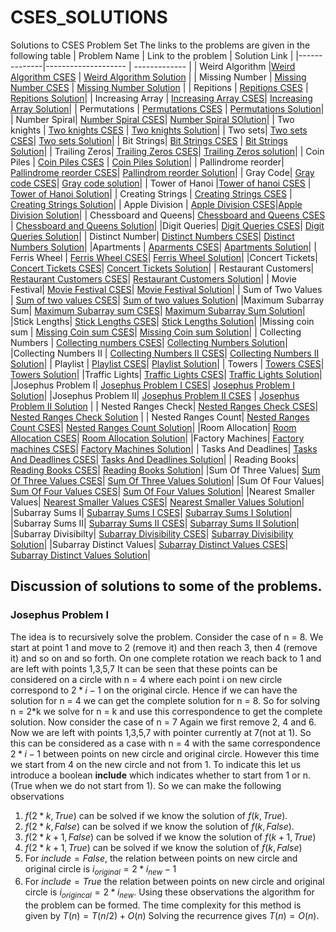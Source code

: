 # CSES_SOLUTIONS
Solutions to CSES Problem Set
The links to the problems are given in the following table
| Problem Name | Link to the problem | Solution Link |
|--------------|-------------------- | ------------- |
| Weird Algorithm |[Weird Algorithm CSES](https://cses.fi/problemset/task/1068) | [Weird Algorithm Solution](https://github.com/zuhaib786/CSES_SOLUTIONS/blob/main/WeirdAlgorithm.cpp) |
| Missing Number | [Missing Number CSES](https://cses.fi/problemset/task/1083) | [Missing Number Solution](https://github.com/zuhaib786/CSES_SOLUTIONS/blob/main/MissingNumber.cpp) |
| Repitions | [Repitions CSES](https://cses.fi/problemset/task/1069) | [Repitions Solution](https://github.com/zuhaib786/CSES_SOLUTIONS/blob/main/Repititions.cpp)|
| Increasing Array | [Increasing Array CSES](https://cses.fi/problemset/task/1094)| [Increasing Array Solution](https://github.com/zuhaib786/CSES_SOLUTIONS/blob/main/IncreasingArray.cpp)|
| Permutations | [Permutations CSES](https://cses.fi/problemset/task/1070) | [Permutations Solution](https://github.com/zuhaib786/CSES_SOLUTIONS/blob/main/Permutations.cpp)|
| Number Spiral| [Number Spiral CSES](https://cses.fi/problemset/task/1071)| [Number Spiral SOlution](https://github.com/zuhaib786/CSES_SOLUTIONS/blob/main/NumberSpiral.cpp)|
| Two knights | [Two knights CSES](https://cses.fi/problemset/task/1072) | [Two knights Solution](https://github.com/zuhaib786/CSES_SOLUTIONS/blob/main/TwoKnights.cpp)|
| Two sets| [Two sets CSES](https://cses.fi/problemset/task/1092)| [Two sets Solution](https://github.com/zuhaib786/CSES_SOLUTIONS/blob/main/TwoSets.cpp)|
| Bit Strings| [Bit Strings CSES](https://cses.fi/problemset/task/1617) | [Bit Strings Solution](https://github.com/zuhaib786/CSES_SOLUTIONS/blob/main/BitStrings.cpp)|
| Trailing Zeros| [Trailing Zeros CSES](https://cses.fi/problemset/task/1618)| [Trailing Zeros solution](https://github.com/zuhaib786/CSES_SOLUTIONS/blob/main/TrailingZeros.cpp)|
| Coin Piles | [Coin Piles CSES](https://cses.fi/problemset/task/1754) | [Coin Piles Solution](https://github.com/zuhaib786/CSES_SOLUTIONS/blob/main/CoinPiles.cpp)|
| Pallindrome reorder| [Pallindrome reorder CSES](https://cses.fi/problemset/task/1755)| [Pallindrom reorder Solution](https://github.com/zuhaib786/CSES_SOLUTIONS/blob/main/PallindromeReorder.cpp)|
| Gray Code| [Gray code CSES](https://cses.fi/problemset/task/2205)| [Gray code solution](https://github.com/zuhaib786/CSES_SOLUTIONS/blob/main/GrayCode.cpp)|
| Tower of Hanoi |[Tower of hanoi CSES](https://cses.fi/problemset/task/2165) | [Tower of Hanoi Solution](https://github.com/zuhaib786/CSES_SOLUTIONS/blob/main/TowerOfHanoi.cpp)|
| Creating Strings | [Creating Strings CSES](https://cses.fi/problemset/task/1622) | [Creating Strings Solution](https://github.com/zuhaib786/CSES_SOLUTIONS/blob/main/CreatingStrings.cpp)|
| Apple Division | [Apple Division CSES](https://cses.fi/problemset/task/1623)|[Apple Division Solution](https://github.com/zuhaib786/CSES_SOLUTIONS/blob/main/AppleDivision.cpp)|
| Chessboard and Queens| [Chessboard and Queens CSES](https://cses.fi/problemset/task/1624) | [Chessboard and Queens Solution](https://github.com/zuhaib786/CSES_SOLUTIONS/blob/main/ChessboardAndQueens.cpp)|
|Digit Queries| [Digit Queries CSES](https://cses.fi/problemset/task/2431)| [Digit Queries Solution](https://github.com/zuhaib786/CSES_SOLUTIONS/blob/main/DigitQueries.cpp)|
| Distinct Number| [Distinct Numbers CSES](https://cses.fi/problemset/task/1621)| [Distinct Numbers Solution](https://github.com/zuhaib786/CSES_SOLUTIONS/blob/main/DistinctNumbers.cpp)|
|Apartments | [Aparments CSES](https://cses.fi/problemset/task/1084)| [Apartments Solution](https://github.com/zuhaib786/CSES_SOLUTIONS/blob/main/Apartments.cpp)|
| Ferris Wheel | [Ferris Wheel CSES](https://cses.fi/problemset/task/1090)| [Ferris Wheel Solution](https://github.com/zuhaib786/CSES_SOLUTIONS/blob/main/FerrisWheel.cpp)|
|Concert Tickets| [Concert Tickets CSES](https://cses.fi/problemset/task/1091)| [Concert Tickets Solution](https://github.com/zuhaib786/CSES_SOLUTIONS/blob/main/ConcertTickets.cpp)|
| Restaurant Customers| [Restaurant Customers CSES](https://cses.fi/problemset/task/1619)| [Restaurant Customers Solution](https://github.com/zuhaib786/CSES_SOLUTIONS/blob/main/RestaurantCustomers.cpp)|
| Movie Festival| [Movie Festival CSES](https://cses.fi/problemset/task/1629)| [Movie Festival Solution](https://github.com/zuhaib786/CSES_SOLUTIONS/blob/main/MovieFestival.cpp)|
| Sum of Two Values | [Sum of two values CSES](https://cses.fi/problemset/task/1640)| [Sum of two values Solution](https://github.com/zuhaib786/CSES_SOLUTIONS/blob/main/SumOfTwoValues.cpp)|
|Maximum Subarray Sum| [Maximum Subarray sum CSES](https://cses.fi/problemset/task/1643)| [Maximum Subarray Sum Solution](https://github.com/zuhaib786/CSES_SOLUTIONS/blob/main/MaximumSubarraySum.cpp)|
|Stick Lengths| [Stick Lengths CSES](https://cses.fi/problemset/task/1074)| [Stick Lengths Solution](https://github.com/zuhaib786/CSES_SOLUTIONS/blob/main/StickLengths.cpp)|
|Missing coin sum | [Missing Coin sum CSES](https://cses.fi/problemset/task/2183)| [Missing Coin sum Solution](https://github.com/zuhaib786/CSES_SOLUTIONS/blob/main/MissingCoinSum.cpp)|
| Collecting Numbers | [Collecting numbers CSES](https://cses.fi/problemset/task/2216)| [Collecting Numbers Solution](https://github.com/zuhaib786/CSES_SOLUTIONS/blob/main/CollectingNumbers.cpp)|
|Collecting Numbers II | [Collecting Numbers II CSES](https://cses.fi/problemset/task/2217)| [Collecting Numbers II Solution](https://github.com/zuhaib786/CSES_SOLUTIONS/blob/main/CollectingNumbersII.cpp)|
| Playlist | [Playlist CSES](https://cses.fi/problemset/task/1141)| [Playlist Solution](https://github.com/zuhaib786/CSES_SOLUTIONS/blob/main/Playlist.cpp)|
| Towers | [Towers CSES](https://cses.fi/problemset/task/1073)| [Towers Solution](https://github.com/zuhaib786/CSES_SOLUTIONS/blob/main/Towers.cpp)|
|Traffic Lights| [Traffic Lights CSES](https://cses.fi/problemset/task/1163)| [Traffic Lights Solution](https://github.com/zuhaib786/CSES_SOLUTIONS/blob/main/TrafficLights.cpp)|
|Josephus Problem I| [Josephus Problem I CSES](https://cses.fi/problemset/task/2162)| [Josephus Problem I Solution](https://github.com/zuhaib786/CSES_SOLUTIONS/blob/main/JosephusProblemI.cpp)|
|Josephus Problem II| [Josephus Problem II CSES](https://cses.fi/problemset/task/2163) | [Josephus Problem II Solution](https://github.com/zuhaib786/CSES_SOLUTIONS/blob/main/JosephusProblemII.cpp) |
| Nested Ranges Check| [Nested Ranges Check CSES](https://cses.fi/problemset/task/2168)| [Nested Ranges Check Solution](https://github.com/zuhaib786/CSES_SOLUTIONS/blob/main/NestedRangesCheck.cpp) |
| Nested Ranges Count| [Nested Ranges Count CSES](https://cses.fi/problemset/task/2169)| [Nested Ranges Count Solution](https://github.com/zuhaib786/CSES_SOLUTIONS/blob/main/NestedRangesCount.cpp)|
|Room Allocation| [Room Allocation CSES](https://cses.fi/problemset/task/1164)| [Room Allocation Solution](https://github.com/zuhaib786/CSES_SOLUTIONS/blob/main/RoomAllocation.cpp)|
|Factory Machines| [Factory machines CSES](https://cses.fi/problemset/task/1620)| [Factory Machines Solution](https://github.com/zuhaib786/CSES_SOLUTIONS/blob/main/FactoryMachines.cpp)|
| Tasks And Deadlines| [Tasks And Deadlines CSES](https://cses.fi/problemset/task/1630)| [Tasks And Deadlines Solution](https://github.com/zuhaib786/CSES_SOLUTIONS/blob/main/TasksAndDeadlines.cpp)|
| Reading Books| [Reading Books CSES](https://cses.fi/problemset/task/1631)| [Reading Books Solution](https://github.com/zuhaib786/CSES_SOLUTIONS/blob/main/ReadingBooks.cpp)|
|Sum Of Three Values| [Sum Of Three Values CSES](https://cses.fi/problemset/task/1641)| [Sum Of Three Values Solution](https://github.com/zuhaib786/CSES_SOLUTIONS/blob/main/SumOfThreeValues.cpp)|
|Sum Of Four Values| [Sum Of Four Values CSES](https://cses.fi/problemset/task/1642)| [Sum Of Four Values Solution](https://github.com/zuhaib786/CSES_SOLUTIONS/blob/main/SumOfFourValues.cpp)|
|Nearest Smaller Values| [Nearest Smaller Values CSES](https://cses.fi/problemset/task/1645)| [Nearest Smaller Values Solution](https://github.com/zuhaib786/CSES_SOLUTIONS/blob/main/NearestSmallerValues.cpp)|
|Subarray Sums I| [Subarray Sums I CSES](https://cses.fi/problemset/task/1660)| [Subarray Sums I Solution](https://github.com/zuhaib786/CSES_SOLUTIONS/blob/main/SubarraySumsI.cpp)|
|Subarray Sums II| [Subarray Sums II CSES](https://cses.fi/problemset/task/1661)| [Subarray Sums II Solution](https://github.com/zuhaib786/CSES_SOLUTIONS/blob/main/SubarraySumsII.cpp)|
|Subarray Divisibilty| [Subarray Divisibility CSES](https://cses.fi/problemset/task/1662)| [Subarray Divisibility Solution](https://github.com/zuhaib786/CSES_SOLUTIONS/blob/main/SubarrayDivisiblity.cpp)|
|Subarray Distinct Values| [Subarray Distinct Values CSES](https://cses.fi/problemset/task/2428)| [Subarray Distinct Values Solution](https://github.com/zuhaib786/CSES_SOLUTIONS/blob/main/SubArrayDistinctValues.cpp)|


## Discussion of solutions to some of the problems.

### Josephus Problem I 
The idea is to recursively solve the problem.
Consider the case of n = 8.
We start at point 1 and move to 2 (remove it) and then reach 3, then 4 (remove it) and so on and so forth. On one complete rotation we  reach back to 1 and are left with points 1,3,5,7
It can be seen that these points can be considered on a circle with n = 4 where each point i on new circle correspond to $2*i-1$ on the original circle.
Hence if we can have the solution for n = 4 we can get the complete solution for n = 8. 
So for solving n = 2*k we solve for n = k and use this correspondence to get the complete solution.
Now consider the case of n = 7
Again we first remove 2, 4 and 6. Now we are left with points 1,3,5,7 with pointer currently at 7(not at 1). So this can be considered as a case with n = 4 with the same correspondence $2*i-1$ between points on new circle and original circle. However this time we start from 4 on the new circle and not from 1.
To indicate this let us introduce a boolean __include__ which indicates whether to start from 1 or n.(True when we do not start from 1).
So we can make the following observations
1. $f(2*k, True)$ can be solved if we know the solution of $f(k, True)$.
2. $f(2*k, False)$ can be solved if we know the solution of $f(k, False)$.
3. $f(2*k+1, False)$ can be solved if we know the solution of $f(k+1, True)$
4. $f(2*k+1, True)$ can be solved if we know the solution of $f(k, False)$
5. For $include = False$, the relation between points on new circle and original circle is $i_{original} = 2*i_{new} - 1$
6. For $include = True$ the relation between points on new circle and original circle is $i_{origincal} = 2*i_{new}$.
Using these observations the algorithm for the problem can be formed.
The time complexity for this method is given by
$T(n) = T(n/2) + O(n)$ 
Solving the recurrence gives $T(n) = O(n)$.
